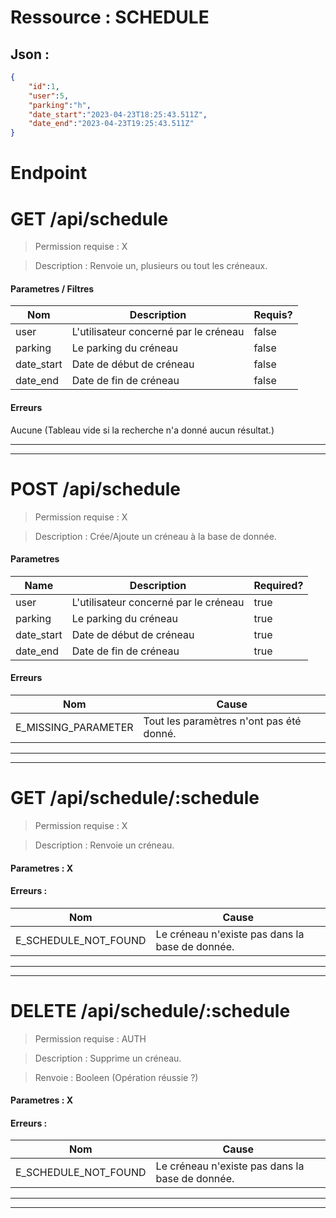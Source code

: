 # Ressource : SCHEDULE

## Json :

```json
{
	"id":1,
	"user":5,
	"parking":"h",
	"date_start":"2023-04-23T18:25:43.511Z",
	"date_end":"2023-04-23T19:25:43.511Z"
}
```

# Endpoint

# GET /api/schedule
> Permission requise : X

> Description : Renvoie un, plusieurs ou tout les créneaux.

#### **Parametres / Filtres** 

| Nom | Description | Requis? |
| ---- | ----------- | --------- |
| user | L'utilisateur concerné par le créneau | false |
| parking | Le parking du créneau | false |
| date_start | Date de début de créneau | false |
| date_end | Date de fin de créneau | false |

#### **Erreurs**
Aucune (Tableau vide si la recherche n'a donné aucun résultat.)
* * *
* * *
# POST /api/schedule
> Permission requise : X

> Description : Crée/Ajoute un créneau à la base de donnée.

#### **Parametres**

| Name | Description | Required? |
| ---- | ----------- | --------- |
| user | L'utilisateur concerné par le créneau | true |
| parking | Le parking du créneau | true |
| date_start | Date de début de créneau | true |
| date_end | Date de fin de créneau | true |

#### **Erreurs**

| Nom | Cause |
| --- | ----- |
| E_MISSING_PARAMETER | Tout les paramètres n'ont pas été donné. |
* * *
* * *
# GET /api/schedule/:schedule
> Permission requise : X

> Description : Renvoie un créneau.

#### **Parametres** : X

#### **Erreurs** :

| Nom | Cause |
| --- | ----- |
| E_SCHEDULE_NOT_FOUND | Le créneau n'existe pas dans la base de donnée. |

* * *
* * *
# DELETE /api/schedule/:schedule
> Permission requise : AUTH

> Description : Supprime un créneau.

> Renvoie : Booleen (Opération réussie ?)
#### **Parametres** : X

#### **Erreurs** :

| Nom | Cause |
| --- | ----- |
| E_SCHEDULE_NOT_FOUND | Le créneau n'existe pas dans la base de donnée. |

* * *
* * *